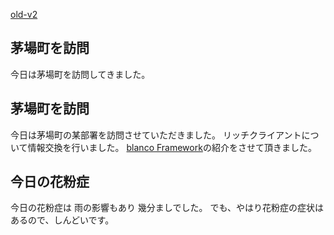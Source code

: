 [old-v2](ig060411-orig.html)

## 茅場町を訪問

今日は茅場町を訪問してきました。






## 茅場町を訪問


今日は茅場町の某部署を訪問させていただきました。
リッチクライアントについて情報交換を行いました。
  [blanco Framework](http://www.igapyon.jp/blanco/blanco.ja.html)の紹介をさせて頂きました。


## 今日の花粉症


今日の花粉症は 雨の影響もあり 幾分ましでした。
でも、やはり花粉症の症状はあるので、しんどいです。